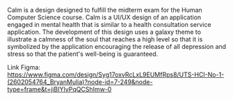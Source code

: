 Calm is a design designed to fulfill the midterm exam for the Human Computer Science course.  Calm is a UI/UX design of an application engaged in mental health that is similar to a health consultation service application. The development of this design uses a galaxy theme to illustrate a calmness of the soul that reaches a high level so that it is symbolized by the application encouraging the release of all depression and stress so that the patient's well-being is guaranteed. 

Link Figma:
https://www.figma.com/design/Syg17oxvRcLxL9EUMfRps8/UTS-HCI-No-1-(2602054764_BryanMulia)?node-id=7-249&node-type=frame&t=jiBIYIvPqQCShImw-0
